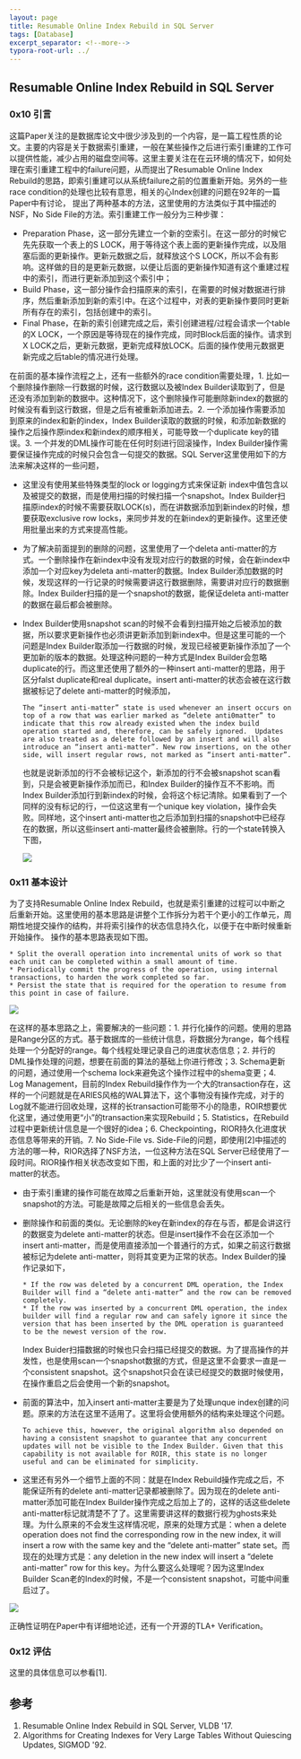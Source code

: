 ```yaml
---
layout: page
title: Resumable Online Index Rebuild in SQL Server
tags: [Database]
excerpt_separator: <!--more-->
typora-root-url: ../
---
```


## Resumable Online Index Rebuild in SQL Server

### 0x10 引言

  这篇Paper关注的是数据库论文中很少涉及到的一个内容，是一篇工程性质的论文。主要的内容是关于数据索引重建，一般在某些操作之后进行索引重建的工作可以提供性能，减少占用的磁盘空间等。这里主要关注在在云环境的情况下，如何处理在索引重建工程中的failure问题，从而提出了Resumable Online Index Rebuild的思路，即索引重建可以从系统failure之前的位置重新开始。另外的一些race condition的处理也比较有意思，相关的心Index创建的问题在92年的一篇Paper中有讨论， 提出了两种基本的方法，这里使用的方法类似于其中描述的NSF，No Side File的方法。索引重建工作一般分为三种步骤：

* Preparation Phase，这一部分先建立一个新的空索引。在这一部分的时候它先先获取一个表上的S LOCK，用于等待这个表上面的更新操作完成，以及阻塞后面的更新操作。更新元数据之后，就释放这个S LOCK，所以不会有影响。这样做的目的是更新元数据，以便让后面的更新操作知道有这个重建过程中的索引，而进行更新添加到这个索引中；
*  Build Phase，这一部分操作会扫描原来的索引，在需要的时候对数据进行排序，然后重新添加到新的索引中。在这个过程中，对表的更新操作要同时更新所有存在的索引，包括创建中的索引。
* Final Phase，在新的索引创建完成之后，索引创建进程/过程会请求一个table的X LOCK，一个原因是等待现在的操作完成，同时Block后面的操作。请求到X LOCK之后，更新元数据，更新完成释放LOCK。后面的操作使用元数据更新完成之后table的情况进行处理。

在前面的基本操作流程之上，还有一些额外的race condition需要处理，1. 比如一个删除操作删除一行数据的时候，这行数据以及被Index Builder读取到了，但是还没有添加到新的数据中。这种情况下，这个删除操作可能删除新index的数据的时候没有看到这行数据，但是之后有被重新添加进去。2. 一个添加操作需要添加到原来的index和新的index，Index Builder读取的数据的时候，和添加新数据的操作之后操作原index和新index的顺序相关，可能导致一个duplicate key的错误。3. 一个并发的DML操作可能在任何时刻进行回滚操作，Index Builder操作需要保证操作完成的时候只会包含一句提交的数据。SQL Server这里使用如下的方法来解决这样的一些问题，

* 这里没有使用某些特殊类型的lock or logging方式来保证新 index中值包含以及被提交的数据，而是使用扫描的时候扫描一个snapshot。Index Builder扫描原index的时候不需要获取LOCK(s)，而在讲数据添加到新index的时候，想要获取exclusive row locks，来同步并发的在新index的更新操作。这里还使用批量出来的方式来提高性能。

* 为了解决前面提到的删除的问题，这里使用了一个deleta anti-matter的方式。一个删除操作在新index中没有发现对应行的数据的时候，会在新index中添加一个对应key为deleta anti-matter的数据。Index Builder添加数据的时候，发现这样的一行记录的时候需要讲这行数据删除，需要讲对应行的数据删除。Index Builder扫描的是一个snapshot的数据，能保证deleta anti-matter的数据在最后都会被删除。

* Index Builder使用snapshot scan的时候不会看到扫描开始之后被添加的数据，所以要求更新操作也必须讲更新添加到新index中。但是这里可能的一个问题是Index Builder取添加一行数据的时候，发现已经被更新操作添加了一个更加新的版本的数据。处理这种问题的一种方式是Index Builder会忽略duplicate的行。而这里还使用了额外的一种insert anti-matter的思路，用于区分falst duplicate和real duplicate。insert anti-matter的状态会被在这行数据被标记了delete anti-matter的时候添加，

  ```
  The “insert anti-matter” state is used whenever an insert occurs on top of a row that was earlier marked as “delete anti0matter” to indicate that this row already existed when the index build operation started and, therefore, can be safely ignored.  Updates are also treated as a delete followed by an insert and will also introduce an “insert anti-matter”. New row insertions, on the other side, will insert regular rows, not marked as “insert anti-matter”.
  ```

  也就是说新添加的行不会被标记这个，新添加的行不会被snapshot scan看到，只是会被更新操作添加而已，和Index Builder的操作互不不影响。而Index Builder添加行到新index的时候，会将这个标记清除。如果看到了一个同样的没有标记的行，一位这这里有一个unique key violation，操作会失败。同样地，这个insert anti-matter也之后添加到扫描的snapshot中已经存在的数据，所以这些insert anti-matter最终会被删除。行的一个state转换入下图，

  ![](/assets/png/rindex-rowstate.png)

### 0x11 基本设计

  为了支持Resumable Online Index Rebuild，也就是索引重建的过程可以中断之后重新开始。这里使用的基本思路是讲整个工作拆分为若干个更小的工作单元，周期性地提交操作的结构，并将索引操作的状态信息持久化，以便于在中断时候重新开始操作。 操作的基本思路表现如下图。

```
* Split the overall operation into incremental units of work so that each unit can be completed within a small amount of time.
* Periodically commit the progress of the operation, using internal transactions, to harden the work completed so far.
* Persist the state that is required for the operation to resume from this point in case of failure.
```

![](/assets/png/rindex-progress.png)

  在这样的基本思路之上，需要解决的一些问题：1. 并行化操作的问题。使用的思路是Range分区的方式。基于数据库的一些统计信息，将数据分为range，每个线程处理一个分配好的range。每个线程处理记录自己的进度状态信息；2. 并行的DML操作处理的问题，想要在前面的算法的基础上你进行修改；3. Schema更新的问题，通过使用一个schema lock来避免这个操作过程中的shema变更；4. Log Management，目前的Index Rebuild操作作为一个大的transaction存在，这样的一个问题就是在ARIES风格的WAL算法下，这个事物没有操作完成，对于的Log就不能进行回收处理，这样的长transaction可能带不小的隐患，ROIR想要优化这里，通过使用更“小”的transaction来实现Rebuild；5. Statistics，在Rebuild过程中更新统计信息是一个很好的idea；6. Checkpointing，RIOR持久化进度状态信息等带来的开销。7. No Side-File vs. Side-File的问题，即使用[2]中描述的方法的哪一种，RIOR选择了NSF方法，一位这种方法在SQL Server已经使用了一段时间。RIOR操作相关状态改变如下图，和上面的对比少了一个insert anti-matter的状态。

* 由于索引重建的操作可能在故障之后重新开始，这里就没有使用scan一个snapshot的方法。可能是故障之后相关的一些信息会丢失。

* 删除操作和前面的类似。无论删除的key在新index的存在与否，都是会讲这行的数据变为delete anti-matter的状态。但是insert操作不会在区添加一个insert anti-matter，而是使用直接添加一个普通行的方式，如果之前这行数据被标记为delete anti-matter，则将其变更为正常的状态。Index Builder的操作记录如下，

  ```
  * If the row was deleted by a concurrent DML operation, the Index Builder will find a “delete anti-matter” and the row can be removed completely.
  * If the row was inserted by a concurrent DML operation, the index builder will find a regular row and can safely ignore it since the version that has been inserted by the DML operation is guaranteed to be the newest version of the row.
  ```

   Index Buider扫描数据的时候也只会扫描已经提交的数据。为了提高操作的并发性，也是使用scan一个snapshot数据的方式，但是这里不会要求一直是一个consistent snapshot。这个snapshot只会在读已经提交的数据时候使用，在操作重启之后会使用一个新的snapshot。

* 前面的算法中，加入insert anti-matter主要是为了处理unque index创建的问题。原来的方法在这里不适用了。这里将会使用额外的结构来处理这个问题。

  ```
  To achieve this, however, the original algorithm also depended on having a consistent snapshot to guarantee that any concurrent updates will not be visible to the Index Builder. Given that this capability is not available for ROIR, this state is no longer useful and can be eliminated for simplicity.
  ```

* 这里还有另外一个细节上面的不同：就是在Index Rebuild操作完成之后，不能保证所有的delete anti-matter记录都被删除了。因为现在的delete anti-matter添加可能在Index Builder操作完成之后加上了的，这样的话这些delete anti-matter标记就清楚不了了。这里需要讲这样的数据行视为ghosts来处理。为什么原来的不会发生这样情况呢，原来的处理方式是：when a delete operation does not find the corresponding row in the new index, it will insert a row with the same key and the “delete anti-matter” state set。而现在的处理方式是：any deletion in the new index will insert a “delete anti-matter” row for this key。为什么要这么处理呢？因为这里Index Builder  Scan老的Index的时候，不是一个consistent snapshot，可能中间重启过了。

![](/assets/png/rindex-resumable.png)

 正确性证明在Paper中有详细地论述，还有一个开源的TLA+ Verification。

### 0x12 评估

 这里的具体信息可以参看[1].

## 参考

1. Resumable Online Index Rebuild in SQL Server, VLDB '17.
2. Algorithms for Creating Indexes for Very Large Tables Without Quiescing Updates, SIGMOD '92.
